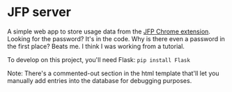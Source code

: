 JFP server
===========

A simple web app to store usage data from the [JFP Chrome extension](https://github.com/CarletonDevX/web-print). Looking for the password? It's in the code. Why is there even a password in the first place? Beats me. I think I was working from a tutorial.

To develop on this project, you'll need Flask: 
`pip install Flask`

Note: There's a commented-out section in the html template that'll let you manually add entries into the database for debugging purposes.